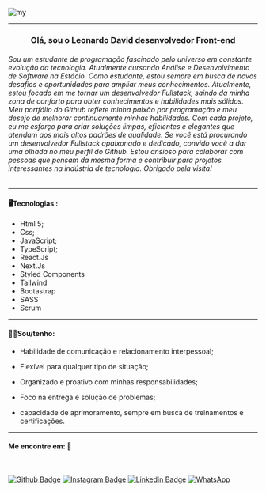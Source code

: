 ![my](https://user-images.githubusercontent.com/104696611/178117839-e49e1295-fb8c-4377-b142-5ec14059d902.gif)

---

<h3 align="center">Olá, sou o Leonardo David desenvolvedor Front-end</h3>



<h6>Sou um estudante de programação fascinado pelo universo em constante evolução da tecnologia. Atualmente cursando Análise e Desenvolvimento de Software na Estácio. Como estudante, estou sempre em busca de novos desafios e oportunidades para ampliar meus conhecimentos. Atualmente, estou focado em me tornar um desenvolvedor Fullstack, saindo da minha zona de conforto para obter conhecimentos e habilidades mais sólidos. Meu portfólio do Github reflete minha paixão por programação e meu desejo de melhorar continuamente minhas habilidades. Com cada projeto, eu me esforço para criar soluções limpas, eficientes e elegantes que atendam aos mais altos padrões de qualidade. Se você está procurando um desenvolvedor Fullstack apaixonado e dedicado, convido você a dar uma olhada no meu perfil do Github. Estou ansioso para colaborar com pessoas que pensam da mesma forma e contribuir para projetos interessantes na indústria de tecnologia. Obrigado pela visita!</h6>	



---

#### 🖥️Tecnologias :
- Html 5;
- Css;
- JavaScript;
- TypeScript;
- React.Js
- Next.Js
- Styled Components
- Tailwind
- Bootastrap
- SASS
- Scrum



---

<h4>👨‍💻Sou/tenho:</h4>

- Habilidade de comunicação e relacionamento interpessoal;

- Flexível para qualquer tipo de situação;

- Organizado e proativo com minhas responsabilidades;

- Foco na entrega e solução de problemas;

- capacidade de aprimoramento, sempre em busca de treinamentos  e certificações.


---

<h4>Me encontre em: 🔗</h4>

​                                                                                            

[![Github Badge](https://img.shields.io/badge/-Facebook-blue?style=for-the-badge&logo=Facebook&logoColor=white&link=https://github.com/leoodaviid)](https://www.facebook.com/Leoodaviid) [![Instagram Badge](https://img.shields.io/badge/-instagram-red?style=for-the-badge&logo=instagram&logoColor=white&link=https://github.com/leoodaviid)](https://instagram.com/leoodaviid?igshid=YmMyMTA2M2Y=)  [![ Linkedin Badge ](https://img.shields.io/badge/-Linkedin-blue?style=for-the-badge&logo=Linkedin&logoColor=white&link=https://github.com/leoodaviid)](https://www.linkedin.com/in/leoodaviid/) [![WhatsApp](https://img.shields.io/badge/WhatsApp-25D366?style=for-the-badge&logo=whatsapp&logoColor=white&link=https://github.com/leoodaviid)](https://wa.me/5588997041704)











